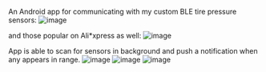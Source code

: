 An Android app for communicating with my custom BLE tire pressure sensors:
![image](https://github.com/rzetelnyStudent/PressurEz-Android-app/assets/72305802/330fcf3e-a4be-4503-972f-86f26d7d7223)

and those popular on Ali*xpress as well:
![image](https://github.com/rzetelnyStudent/PressurEz-Android-app/assets/72305802/7247e834-6875-494a-8f92-a320e19e8eab)

App is able to scan for sensors in background and push a notification when any appears in range.
![image](https://github.com/rzetelnyStudent/PressurEz-Android-app/assets/72305802/7ee84e18-c23b-45d7-b840-4b2be83ac945)
![image](https://github.com/rzetelnyStudent/PressurEz-Android-app/assets/72305802/9136d0c3-0891-4da1-9e44-5880b51bb78c)
![image](https://github.com/rzetelnyStudent/PressurEz-Android-app/assets/72305802/ad6df65b-28f0-4a1f-9a52-bfc6064eb091)
